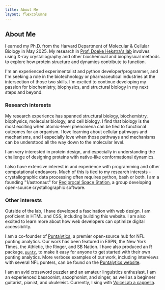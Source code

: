 ```yaml
---
title: About Me
layout: flexcolumns
---
```


## About Me

I earned my Ph.D. from the Harvard Department of Molecular & Cellular Biology in May 2025. My research in [Prof. Doeke Hekstra's lab](https://hekstralab.fas.harvard.edu) involves using X-ray crystallography and other biochemical and biophysical methods to explore how protein structure and dynamics contribute to function. 

I'm an experienced experimentalist and python developer/programmer, and I'm seeking a role in the biotechnology or pharmaceutical industries at the intersection of those two skills. I'm excited to continue developing my passion for biochemistry, biophysics, and structural biology in my next steps and beyond.

### Research interests  

My research experience has spanned structural biology, biochemistry, biophysics, molecular biology, and cell biology. I find that biology is the most exciting when atomic-level phenomena can be tied to functional outcomes for an organism. I love learning about cellular pathways and mechanisms, and I especially love when those pathways and mechanisms can be understood all the way down to the molecular level.

I am very interested in protein design, and especially in understanding the challenge of designing proteins with native-like conformational dynamics.

I also have extensive interest in and experience with programming and other computational endeavors. Much of this is tied to my research interests - crystallographic data processing often requires python, bash or both. I am a founding "1/astronaut" for [Reciprocal Space Station](https://rs-station.github.io/), a group developing open-source crystallographic software.
   
### Other interests

Outside of the lab, I have developed a fascination with web design. I am proficient in HTML and CSS, including building this website. I am also excited to learn more about how web developers can optimize digital accessibility.

I am a co-founder of [Puntalytics](https://twitter.com/ThePuntRunts), a premier open-source hub for NFL punting analytics. Our work has been featured in ESPN, the New York Times, the Athletic, the Ringer, and SB Nation. I have also produced an R package, [`puntr`](https://puntalytics.github.io/puntr/), to make it easy for anyone to get started with their own punting analytics. More verbose examples of our work, including interviews with several NFL punters, can be found on the [Puntalytics website](https://puntalytics.github.io/). 

I am an avid crossword puzzler and an amateur linguistics enthusiast. I am an experienced bassoonist, saxophonist, and singer, as well as a beginner guitarist, pianist, and ukuleleist. Currently, I sing with [VoiceLab a cappella](http://voicelab.us/).
